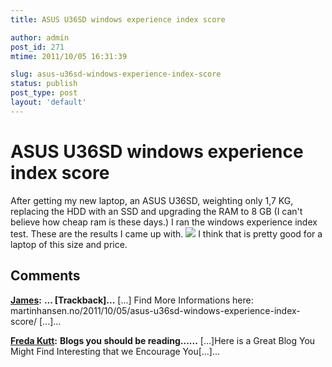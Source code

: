 ```yaml
---
title: ASUS U36SD windows experience index score

author: admin
post_id: 271
mtime: 2011/10/05 16:31:39

slug: asus-u36sd-windows-experience-index-score
status: publish
post_type: post
layout: 'default'
---
```


# ASUS U36SD windows experience index score

After getting my new laptop, an ASUS U36SD, weighting only 1,7 KG, replacing the HDD with an SSD and upgrading the RAM to 8 GB (I can't believe how cheap ram is these days.) I ran the windows experience index test. These are the results I came up with. ![](../images/experience.png) I think that is pretty good for a laptop of this size and price.

## Comments

**[James](#2831 "2012-02-17 07:55:59"):** **... [Trackback]...** [...] Find More Informations here: martinhansen.no/2011/10/05/asus-u36sd-windows-experience-index-score/ [...]...

**[Freda Kutt](#2862 "2012-03-08 02:52:59"):** **Blogs you should be reading......** [...]Here is a Great Blog You Might Find Interesting that we Encourage You[...]...

